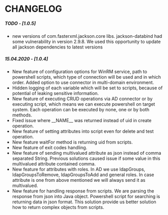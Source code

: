 # CHANGELOG

##### TODO - [1.0.5]
* new versions of com.fasterxml.jackson.core libs. jackson-databind had some vulnerability in version 2.9.8. We used this opportunity
to update all jackson dependencies to latest versions


##### 15.04.2020 - [1.0.4]
* New feature of configuration options for WinRM service, path to powershell scripts, which type of connection will be used and 
in which order. Added option to use connector in multi-domain environment.
* Hidden logging of each variable which will be set to scripts, because of potential of leaking sensitive information.
* New feature of executing CRUD operations via AD connector or by executing script, which means we can execute powershell on
target system. Each operation can be executed by none, one or by both methods.
* Fixed issue where \_\_NAME\_\_ was returned instead of uid in create operation.
* New feature of setting attributes into script even for delete and test operation.
* New feature waitFor method is returning uid from scripts.
* New feature of exit codes handling.
* New feature of sending multivalued attribute as json instead of comma separated String. Previous solutions caused issue
if some value in this multivalued attribute contained comma.
* New feature for attributes with roles. In AD we use ldapGroups, ldapGroupsToRemove, ldapGroupsToAdd and general roles.
In case attribute is one from above mentioned we will always send it as multivalued.
* New feature for handling response from scripts. We are parsing the response from json into Java object. Powershell script for searching is
returning data in json format. This solution provide us better solution how to return complex objects from scripts.



